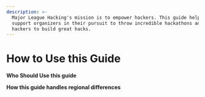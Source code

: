 ```yaml
---
description: >-
  Major League Hacking's mission is to empower hackers. This guide helps us
  support organizers in their pursuit to throw incredible hackathons and empower
  hackers to build great hacks.
---
```


# How to Use this Guide

**Who Should Use this guide**

**How this guide handles regional differences**

